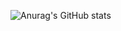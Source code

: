 ![Anurag's GitHub stats](https://github-readme-stats.vercel.app/api?username=raufGarayev&show_icons=true&theme=tokyonight&count_private=true)
